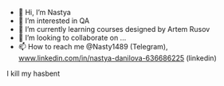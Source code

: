 - 👋 Hi, I’m Nastya
- 👀 I’m interested in QA
- 🌱 I’m currently learning courses designed by Artem Rusov
- 💞️ I’m looking to collaborate on ...
- 📫 How to reach me @Nasty1489 (Telegram), www.linkedin.com/in/nastya-danilova-636686225 (linkedin)

<!---
n144astya/n144astya is a ✨ special ✨ repository because its `README.md` (this file) appears on your GitHub profile.
You can click the Preview link to take a look at your changes.
--->

I kill my hasbent

